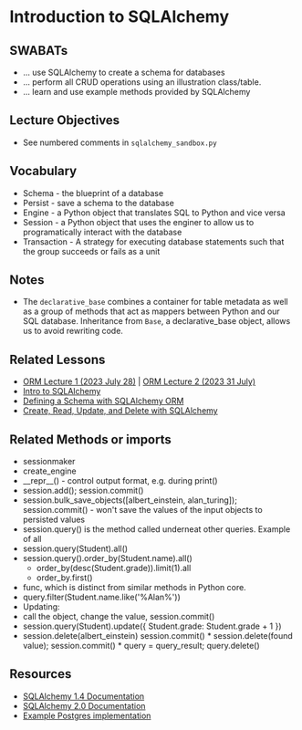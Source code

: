 # Introduction to SQLAlchemy

## SWABATs
* ... use SQLAlchemy to create a schema for databases
* ... perform all CRUD operations using an illustration class/table.
* ... learn and use example methods provided by SQLAlchemy

## Lecture Objectives
* See numbered comments in `sqlalchemy_sandbox.py`

## Vocabulary
* Schema - the blueprint of a database 
* Persist - save a schema to the database
* Engine - a Python object that translates SQL to Python and vice versa
* Session - a Python object that uses the enginer to allow us to programatically interact with the database
* Transaction - A strategy for executing database statements such that the group succeeds or fails as a unit

## Notes
* The `declarative_base` combines a container for table metadata as well as a group of methods that act as mappers between Python and our SQL database. Inheritance from `Base`, a declarative_base object, allows us to avoid rewriting code.

## Related Lessons
* [ORM Lecture 1 (2023 July 28)](https://vimeo.com/849572769/4a8bc8ec71?share=copy) | [ORM Lecture 2 (2023 31 July)](https://vimeo.com/850302899/973dc63a3c?share=copy)
* [Intro to SQLAlchemy](https://my.learn.co/courses/653/modules/items/83761)
* [Defining a Schema with SQLAlchemy ORM](https://my.learn.co/courses/653/modules/items/95432)
* [Create, Read, Update, and Delete with SQLAlchemy](https://my.learn.co/courses/653/pages/create-read-update-and-delete-with-sqlalchemy?module_item_id=83763)

## Related Methods or imports
  * sessionmaker 
  * create_engine
  * \_\_repr\_\_() - control output format, e.g. during print()
  * session.add(); session.commit()
  * session.bulk_save_objects([albert_einstein, alan_turing]); session.commit() - won't save the values of the input objects to persisted values
  * session.query() is the method called underneat other queries. Example of all
  * session.query(Student).all()
  * session.query().order_by(Student.name).all()
    * order_by(desc(Student.grade)).limit(1).all
    * order_by.first()
  * func, which is distinct from similar methods in Python core. 
  * query.filter(Student.name.like('%Alan%'))
  * Updating:
  * call the object, change the value, session.commit()
  *  session.query(Student).update({
        Student.grade: Student.grade + 1
    })
*    session.delete(albert_einstein)
    session.commit()
    * session.delete(found value); session.commit()
    * query = query_result; query.delete()
  
## Resources
* [SQLAlchemy 1.4 Documentation](https://docs.sqlalchemy.org/en/14/core/tutorial.html)
* [SQLAlchemy 2.0 Documentation](https://docs.sqlalchemy.org/en/20/intro.html)
* [Example Postgres implementation](https://coderpad.io/blog/development/sqlalchemy-with-postgresql/)